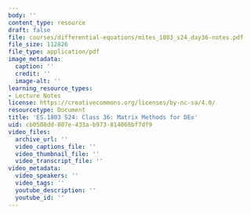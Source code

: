 ```yaml
---
body: ''
content_type: resource
draft: false
file: courses/differential-equations/mites_1803_s24_day36-notes.pdf
file_size: 112826
file_type: application/pdf
image_metadata:
  caption: ''
  credit: ''
  image-alt: ''
learning_resource_types:
- Lecture Notes
license: https://creativecommons.org/licenses/by-nc-sa/4.0/
resourcetype: Document
title: 'ES.1803 S24: Class 36: Matrix Methods for DEs'
uid: cb0508dd-807e-433a-b973-814068bf7df9
video_files:
  archive_url: ''
  video_captions_file: ''
  video_thumbnail_file: ''
  video_transcript_file: ''
video_metadata:
  video_speakers: ''
  video_tags: ''
  youtube_description: ''
  youtube_id: ''
---
```

